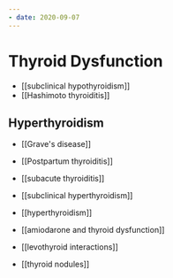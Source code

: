 ```yaml
---
- date: 2020-09-07
---
```


# Thyroid Dysfunction

- [[subclinical hypothyroidism]]
- [[Hashimoto thyroiditis]]

## Hyperthyroidism

- [[Grave's disease]]

- [[Postpartum thyroiditis]]

- [[subacute thyroiditis]]

- [[subclinical hyperthyroidism]]

- [[hyperthyroidism]]

- [[amiodarone and thyroid dysfunction]]

- [[levothyroid interactions]]

- [[thyroid nodules]]
